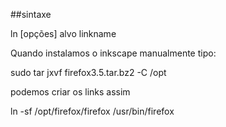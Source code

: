 ##sintaxe

ln [opções] alvo linkname

Quando instalamos o inkscape manualmente tipo:

sudo tar jxvf firefox3.5.tar.bz2 -C /opt

podemos criar os links assim

ln -sf /opt/firefox/firefox /usr/bin/firefox

 
